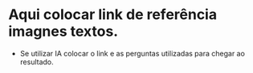 # Aqui colocar link de referência imagnes textos.

- Se utilizar IA colocar o link e as perguntas utilizadas para chegar ao resultado.
